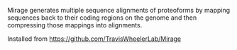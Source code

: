 Mirage generates multiple sequence alignments of proteoforms by mapping sequences back to their coding regions on the genome and then compressing those mappings into alignments.

Installed from https://github.com/TravisWheelerLab/Mirage

